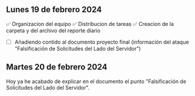 ## Lunes 19 de febrero 2024 <br>
✅ Organizacion del equipo
✅ Distribucion de tareas
✅ Creacion de la carpeta y del archivo del reporte diario <br>
- [ ] Añadiendo contido al documento proyecto final (información del ataque "Falsificación de Solicitudes del Lado del Servidor")

## Martes 20 de febrero 2024 <br>
Hoy ya he acabado de explicar en el documento el punto "Falsificación de Solicitudes del Lado del Servidor".
